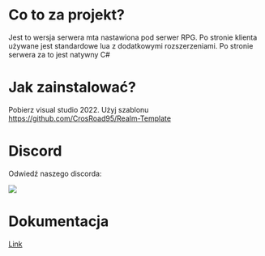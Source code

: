 # Co to za projekt?

Jest to wersja serwera mta nastawiona pod serwer RPG.
Po stronie klienta używane jest standardowe lua z dodatkowymi rozszerzeniami.
Po stronie serwera za to jest natywny C#

# Jak zainstalować?

Pobierz visual studio 2022.
Użyj szablonu https://github.com/CrosRoad95/Realm-Template

# Discord

Odwiedź naszego discorda:

[![](https://dcbadge.vercel.app/api/server/A985YBwbzc)](https://discord.gg/A985YBwbzc)

# Dokumentacja

[Link](docs/README.md)